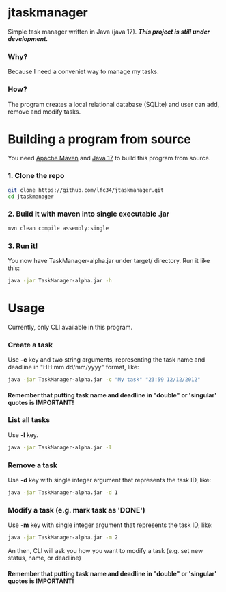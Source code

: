 # jtaskmanager
Simple task manager written in Java (java 17). ***This project is still under development.***

### Why?
Because I need a conveniet way to manage my tasks.
### How?
The program creates a local relational database (SQLite) and user can add, remove and modify tasks.

# Building a program from source
You need [Apache Maven](https://maven.apache.org/) and [Java 17](https://www.oracle.com/java/technologies/javase/jdk17-archive-downloads.html) to build this program from source.
### 1. Clone the repo
```bash
git clone https://github.com/lfc34/jtaskmanager.git
cd jtaskmanager
```
### 2. Build it with maven into single executable .jar
```bash
mvn clean compile assembly:single
```
### 3. Run it!
You now have TaskManager-alpha.jar under target/ directory.
Run it like this:
```bash
java -jar TaskManager-alpha.jar -h
```

# Usage

Currently, only CLI available in this program.

### Create a task 
Use **-c** key and two string arguments, representing the task name and deadline in "HH:mm dd/mm/yyyy" format, like:
```bash
java -jar TaskManager-alpha.jar -c "My task" "23:59 12/12/2012"
```
#### **Remember that putting task name and deadline in "double" or 'singular' quotes is IMPORTANT!**

### List all tasks
Use **-l** key.
```bash
java -jar TaskManager-alpha.jar -l
```

### Remove a task 
Use **-d** key with single integer argument that represents the task ID, like:
```bash
java -jar TaskManager-alpha.jar -d 1
```

### Modify a task (e.g. mark task as 'DONE')
Use **-m** key with single integer argument that represents the task ID, like:
```bash
java -jar TaskManager-alpha.jar -m 2
```
An then, CLI will ask you how you want to modify a task (e.g. set new status, name, or deadline)
#### **Remember that putting task name and deadline in "double" or 'singular' quotes is IMPORTANT!**
